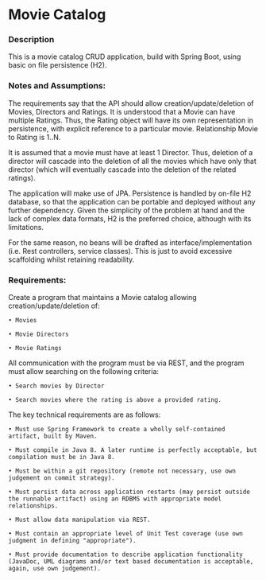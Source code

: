 # Movie Catalog

### Description

This is a movie catalog CRUD application, build with Spring Boot, using basic on file persistence (H2).

### Notes and Assumptions:

The requirements say that the API should allow creation/update/deletion of Movies, Directors and Ratings. It is
understood that a Movie can have multiple Ratings. Thus, the Rating object will have its own representation in
persistence, with explicit
reference to a particular movie. Relationship Movie to Rating is 1..N.

It is assumed that a movie must have at least 1 Director. Thus, deletion of a director will cascade into the deletion of
all the movies which have only that director (which will eventually cascade into the deletion of the related ratings).

The application will make use of JPA. Persistence is handled by on-file H2 database, so that the application can be
portable and deployed without any further dependency. Given the simplicity of the problem at hand and the lack of
complex data formats, H2 is the preferred choice, although with its limitations.

For the same reason, no beans will be drafted as interface/implementation (i.e. Rest controllers, service classes). This
is just to avoid excessive scaffolding whilst retaining readability.

### Requirements:

Create a program that maintains a Movie catalog allowing creation/update/deletion of:

    • Movies

    • Movie Directors

    • Movie Ratings

All communication with the program must be via REST, and the program must allow searching on the following criteria:

    • Search movies by Director

    • Search movies where the rating is above a provided rating.

The key technical requirements are as follows:

    • Must use Spring Framework to create a wholly self-contained artifact, built by Maven.

    • Must compile in Java 8. A later runtime is perfectly acceptable, but compilation must be in Java 8.

    • Must be within a git repository (remote not necessary, use own judgement on commit strategy).

    • Must persist data across application restarts (may persist outside the runnable artifact) using an RDBMS with appropriate model relationships.

    • Must allow data manipulation via REST.

    • Must contain an appropriate level of Unit Test coverage (use own judgment in defining "appropriate").

    • Must provide documentation to describe application functionality (JavaDoc, UML diagrams and/or text based documentation is acceptable, again, use own judgement).